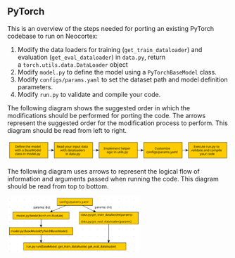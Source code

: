 ## PyTorch
This is an overview of the steps needed for porting an existing PyTorch codebase to run on Neocortex:
1. Modify the data loaders for training (`get_train_dataloader`) and evaluation (`get_eval_dataloader`) in `data.py`, return a `torch.utils.data.DataLoader` object
2. Modify `model.py` to define the model using a `PyTorchBaseModel` class.
3. Modify `configs/params.yaml` to set the dataset path and model definition parameters.
4. Modify `run.py` to validate and compile your code.
   
The following diagram shows the suggested order in which the modifications should be performed for porting the code. The arrows represent the suggested order for the modification process to perform. This diagram should be read from left to right.


![Suggested order for modifications to port PyTorch code](https://github.com/pscedu/psc-wpdocs/blob/dev/neocortex/neocortex_code_migration_pytorch_suggested_order.svg)



The following diagram uses arrows to represent the logical flow of information and arguments passed when running the code. This diagram should be read from top to bottom.

<img alt="diagram showing flow of information and arguments when running PyTorch code" src="https://github.com/pscedu/psc-wpdocs/blob/dev/neocortex/neocortex_code_migration_pytorch.svg" width=60% />



